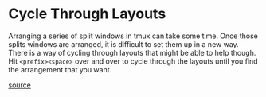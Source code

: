 # Cycle Through Layouts

Arranging a series of split windows in tmux can take some time. Once those
splits windows are arranged, it is difficult to set them up in a new way.
There is a way of cycling through layouts that might be able to help though.
Hit `<prefix><space>` over and over to cycle through the layouts until you
find the arrangement that you want.

[source](http://superuser.com/questions/493048/how-to-convert-2-horizontal-panes-to-vertical-panes-in-tmux)
